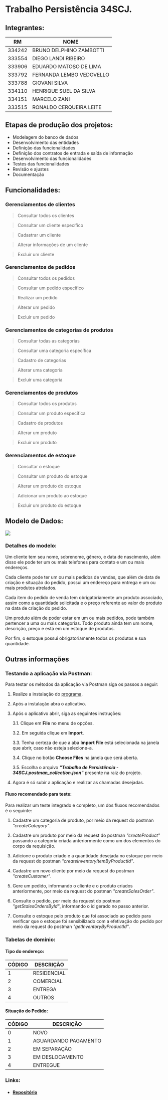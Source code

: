 # Trabalho Persistência 34SCJ.

## Integrantes: 

| RM     	| NOME                     	|
|--------	|--------------------------	|
| 334242 	| BRUNO DELPHINO ZAMBOTTI  	|
| 333554  	| DIEGO LANDI RIBEIRO      	|
| 333906 	| EDUARDO MATOSO DE LIMA   	|
| 333792 	| FERNANDA LEMBO VEDOVELLO 	|
| 333788 	| GIOVANI SILVA            	|
| 334110 	| HENRIQUE SUEL DA SILVA   	|
| 334151 	| MARCELO ZANI             	|
| 333515 	| RONALDO CERQUEIRA LEITE   |


## Etapas de produção dos projetos: 

- Modelagem do banco de dados 
- Desenvolvimento das entidades 
- Definição das funcionalidades 
- Definição dos contratos de entrada e saída de informação 
- Desenvolvimento das funcionalidades 
- Testes das funcionalidades  
- Revisão e ajustes 
- Documentação 

## Funcionalidades:

### Gerenciamentos de clientes

> Consultar todos os clientes

> Consultar um cliente específico  

> Cadastrar um cliente 

> Alterar informações de um cliente 

> Excluir um cliente 

### Gerenciamentos de pedidos

> Consultar todos os pedidos 

> Consultar um pedido específico  

> Realizar um pedido 

> Alterar um pedido 

> Excluir um pedido 

### Gerenciamentos de categorias de produtos

> Consultar todas as categorias  

> Consultar uma categoria específica  

> Cadastro de categorias 

> Alterar uma categoria  

> Excluir uma categoria  

### Gerenciamentos de produtos

> Consultar todos os produtos 

> Consultar um produto específica  

> Cadastro de produtos 

> Alterar um produto  

> Excluir um produto 

### Gerenciamentos de estoque 

> Consultar o estoque 

> Consultar um produto do estoque  

> Alterar um produto do estoque 

> Adicionar um produto ao estoque 

> Excluir um produto do estoque  

## Modelo de Dados:
![](modelo.png)

### Detalhes do modelo:
Um cliente tem seu nome, sobrenome, gênero, e data de nascimento, além disso ele pode ter um ou mais telefones para contato e um ou mais endereços. 

Cada cliente pode ter um ou mais pedidos de vendas, que além de data de criação e situação do pedido, possui um endereço para entrega e um ou mais produtos atrelados. 

Cada item do pedido de venda tem obrigatóriamente um produto associado, assim como a quantidade solicitada e o preço referente ao valor do produto na data de criação do pedido. 

Um produto além de poder estar em um ou mais pedidos, pode também pertencer a uma ou mais categorias. Todo produto ainda tem um nome, descrição, preço e está em um estoque de produtos. 

Por fim, o estoque possui obrigatoriamente todos os produtos e sua quantidade. 

## Outras informações

### Testando a aplicação via Postman:
Para testar os métodos da aplicação via Postman siga os passos a seguir:
1. Realize a instalação do [programa](https://www.getpostman.com/downloads/).
2. Após a instalação abra o aplicativo.
3. Após o aplicativo abrir, siga as seguintes instruções:

    3.1. Clique em **File** no menu de opções.
  
    3.2. Em seguida clique em **Import**.
  
    3.3. Tenha certeza de que a aba **Import File** está selecionada na janela que abrir, caso não esteja selecione-a.
  
    3.4. Clique no botão **Choose Files** na janela que será aberta.
  
    3.5. Escolha o arquivo ***"Trabalho de Persistência - 34SCJ.postman_collection.json"*** presente na raiz do projeto.

4. Agora é só subir a aplicação e realizar as chamadas desejadas.

#### Fluxo recomendado para teste:
Para realizar um teste integrado e completo, um dos fluxos recomendados é o seguinte:

1. Cadastre um categoria de produto, por meio da request do postman *"createCategory"*.

2. Cadastre um produto por meio da request do postman *"createProduct"* passando a categoria criada anteriormente como um dos elementos do corpo da requisição.

3. Adicione o produto criado e a quantidade desejada no estoque por meio da request do postman *"createInventoryItemByProductId"*.

4. Cadastre um novo cliente por meio da request do postman *"createCustomer"*.

5. Gere um pedido, informando o cliente e o produto criados anteriormente, por meio da request do postman *"createSalesOrder"*.

6. Consulte o pedido, por meio da request do postman *"getStalesOrdersById"*, informando o id gerado no passo anterior.

7. Consulte o estoque pelo produto que foi associado ao pedido para verificar que o estoque foi sensibilizado com a efetivação do pedido por meio da request do postman *"getInventoryByProductId"*.

### Tabelas de domínio:

#### Tipo do endereço:

| CÓDIGO 	| DESCRIÇÃO   	|
|--------	|-------------	|
| 1      	| RESIDENCIAL 	|
| 2      	| COMERCIAL   	|
| 3      	| ENTREGA     	|
| 4      	| OUTROS      	|

#### Situação do Pedido:

| CÓDIGO 	| DESCRIÇÃO            	|
|--------	|----------------------	|
| 0      	| NOVO                 	|
| 1      	| AGUARDANDO PAGAMENTO 	|
| 2      	| EM SEPARAÇÃO         	|
| 3      	| EM DESLOCAMENTO      	|
| 4      	| ENTREGUE             	|

### Links:

- #### [Repositório](https://github.com/ronaldoleitte1975/trabalho-final-persistencia-34scj)
